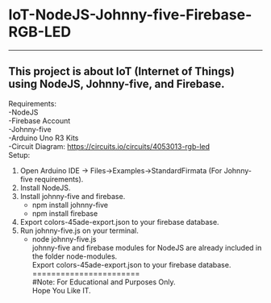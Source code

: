 # IoT-NodeJS-Johnny-five-Firebase-RGB-LED
--------------
This project is about IoT (Internet of Things) using NodeJS, Johnny-five, and Firebase.
--------------
Requirements: <br>
  -NodeJS <br>
  -Firebase Account <br>
  -Johnny-five <br>
  -Arduino Uno R3 Kits <br>
  -Circuit Diagram: https://circuits.io/circuits/4053013-rgb-led <br>
Setup:
  1. Open Arduino IDE -> Files->Examples->StandardFirmata (For Johnny-five requirements).
  2. Install NodeJS.
  3. Install johnny-five and firebase.
      - npm install johnny-five
      - npm install firebase
  4. Export colors-45ade-export.json to your firebase database.
  5. Run johnny-five.js on your terminal.
      - node johnny-five.js <br>
johnny-five and firebase modules for NodeJS are already included in the folder node-modules.<br>
Export colors-45ade-export.json to your firebase database.<br>
=======================<br>
#Note: For Educational and Purposes Only.<br>
Hope You Like IT.
